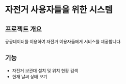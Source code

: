 자전거 사용자들을 위한 시스템
=========================

## 프로젝트 개요

공공데이터를 이용하여 자전거 이용자들에게 서비스를 제공합니다.

## 기능
* 자전거 보관대 설치 및 위치 현황 검색
* 현재 날씨 상태 보기
